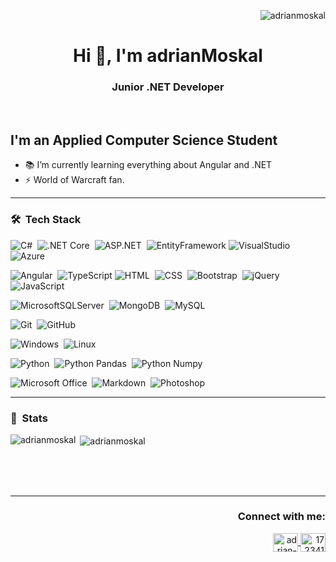 <p align="right"> <img src="https://komarev.com/ghpvc/?username=adrianmoskal&label=Profile%20views&color=0e75b6&style=flat" alt="adrianmoskal" /> </p>
<h1 align="center">Hi 👋, I'm adrianMoskal</h1>
<h3 align="center">Junior .NET Developer</h3>
<br />

## I'm an Applied Computer Science Student

- 📚 I’m currently learning everything about Angular and .NET
- ⚡ World of Warcraft fan.
---

### 🛠 &nbsp;Tech Stack

![C#](https://img.shields.io/badge/-C%23-05122A?style=flat&logo=c-sharp)&nbsp;
![.NET Core](https://img.shields.io/badge/-.NET-05122A?style=flat&logo=dotnet)&nbsp;
![ASP.NET](https://img.shields.io/badge/-ASP.NET-05122A?style=flat&logo=dotnet)&nbsp;
![EntityFramework](https://img.shields.io/badge/-Entity_Framework-05122A?style=flat&logo=dotnet)
![VisualStudio](https://img.shields.io/badge/-Visual%20Studio-05122A?style=flat&logo=visualstudio)&nbsp;
![Azure](https://img.shields.io/badge/-Azure-05122A?style=flat&logo=azuredevops)

![Angular](https://img.shields.io/badge/-Angular-05122A?style=flat&logo=angular)&nbsp;
![TypeScript](https://img.shields.io/badge/-TypeScript-05122A?style=flat&logo=typescript)
![HTML](https://img.shields.io/badge/-HTML-05122A?style=flat&logo=HTML5)&nbsp;
![CSS](https://img.shields.io/badge/-CSS-05122A?style=flat&logo=CSS3&logoColor=1572B6)&nbsp;
![Bootstrap](https://img.shields.io/badge/-Bootstrap-05122A?style=flat&logo=bootstrap&logoColor=563D7C)&nbsp;
![jQuery](https://img.shields.io/badge/-jQuery-05122A?style=flat&logo=jquery)&nbsp;
![JavaScript](https://img.shields.io/badge/-JavaScript-05122A?style=flat&logo=javascript)

![MicrosoftSQLServer](https://img.shields.io/badge/-Microsoft%20SQL%20Server-05122A?style=flat&logo=microsoft%20sql%20server)&nbsp;
![MongoDB](https://img.shields.io/badge/-MongoDB-05122A?style=flat&logo=mongodb)&nbsp;
![MySQL](https://img.shields.io/badge/-MySQL-05122A?style=flat&logo=mysql)

![Git](https://img.shields.io/badge/-Git-05122A?style=flat&logo=git)&nbsp;
![GitHub](https://img.shields.io/badge/-GitHub-05122A?style=flat&logo=github)

![Windows](https://img.shields.io/badge/-Windows-05122A?style=flat&logo=windows)&nbsp;
![Linux](https://img.shields.io/badge/-Linux-05122A?style=flat&logo=linux)

![Python](https://img.shields.io/badge/-Python-05122A?style=flat&logo=python)&nbsp;
![Python Pandas](https://img.shields.io/badge/-Pandas-05122A?style=flat&logo=pandas)&nbsp;
![Python Numpy](https://img.shields.io/badge/-Numpy-05122A?style=flat&logo=numpy)&nbsp;

![Microsoft Office](https://img.shields.io/badge/-Microsoft_Office-05122A?style=flat&logo=microsoft-office)&nbsp;
![Markdown](https://img.shields.io/badge/-Markdown-05122A?style=flat&logo=markdown)&nbsp;
![Photoshop](https://img.shields.io/badge/-Photoshop-05122A?style=flat&logo=adobe-photoshop)

---

### 📝 &nbsp;Stats

<p><img align="left" src="https://github-readme-stats.vercel.app/api/top-langs/?username=adrianmoskal&theme=tokyonight&layout=default" alt="adrianmoskal" /></p>

<p>&nbsp;<img align="center" src="https://github-readme-stats.vercel.app/api?username=adrianmoskal&show_icons=true&locale=en&theme=tokyonight&layout=compact" alt="adrianmoskal" /></p><br /><br /><br />

---

<h3 align="right">Connect with me:</h3>
<p align="right">
  <a href="https://linkedin.com/in/adrian-moskal-990a5a191" target="blank">
    <img align="center" src="https://raw.githubusercontent.com/rahuldkjain/github-profile-readme-generator/master/src/images/icons/Social/linked-in-alt.svg" alt="adrian-moskal-990a5a191" height="30" width="40" />
  </a>
  <a href="https://stackoverflow.com/users/17234168" target="blank">
    <img align="center" src="https://raw.githubusercontent.com/rahuldkjain/github-profile-readme-generator/master/src/images/icons/Social/stack-overflow.svg" alt="17234168" height="30" width="40" />
  </a>
</p>

